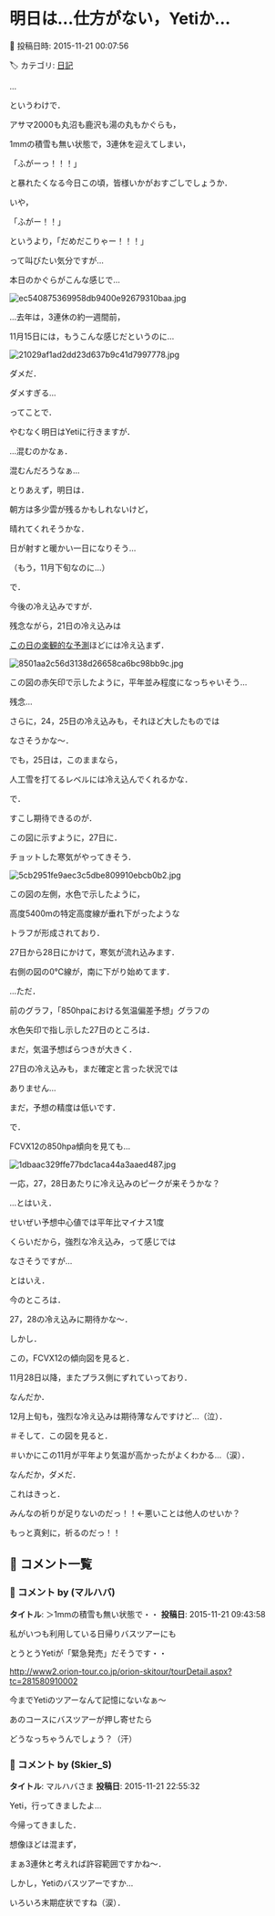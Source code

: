 # 明日は…仕方がない，Yetiか…

📅 投稿日時: 2015-11-21 00:07:56

🏷️ カテゴリ: [日記](cc4b5682fb7b8b144980957a978653fb0.md)

…


というわけで．


アサマ2000も丸沼も鹿沢も湯の丸もかぐらも，


1mmの積雪も無い状態で，3連休を迎えてしまい，


「ふがーっ！！！」


と暴れたくなる今日この頃，皆様いかがおすごしでしょうか．





いや，


「ふがー！！」


というより，「だめだこりゃー！！！」


って叫びたい気分ですが…





本日のかぐらがこんな感じで…




![ec540875369958db9400e92679310baa.jpg](images/ec540875369958db9400e92679310baa.jpg)







…去年は，3連休の約一週間前，


11月15日には，もうこんな感じだというのに…




![21029af1ad2dd23d637b9c41d7997778.jpg](images/21029af1ad2dd23d637b9c41d7997778.jpg)




ダメだ．


ダメすぎる…





ってことで．


やむなく明日はYetiに行きますが．


…混むのかなぁ．


混むんだろうなぁ…





とりあえず，明日は．


朝方は多少雲が残るかもしれないけど，


晴れてくれそうかな．


日が射すと暖かい一日になりそう…


（もう，11月下旬なのに…）





で．


今後の冷え込みですが．


残念ながら，21日の冷え込みは


[この日の楽観的な予測](ecc2430cfea07b7c2c74c07c0b42d5732.md)ほどには冷え込まず．




![8501aa2c56d3138d26658ca6bc98bb9c.jpg](images/8501aa2c56d3138d26658ca6bc98bb9c.jpg)




この図の赤矢印で示したように，平年並み程度になっちゃいそう…


残念…


さらに，24，25日の冷え込みも，それほど大したものでは


なさそうかな～．


でも，25日は，このままなら，


人工雪を打てるレベルには冷え込んでくれるかな．





で．


すこし期待できるのが．


この図に示すように，27日に．


チョットした寒気がやってきそう．




![5cb2951fe9aec3c5dbe809910ebcb0b2.jpg](images/5cb2951fe9aec3c5dbe809910ebcb0b2.jpg)




この図の左側，水色で示したように，


高度5400mの特定高度線が垂れ下がったような


トラフが形成されており．


27日から28日にかけて，寒気が流れ込みます．


右側の図の0℃線が，南に下がり始めてます．





…ただ．


前のグラフ，「850hpaにおける気温偏差予想」グラフの


水色矢印で指し示した27日のところは．


まだ，気温予想ばらつきが大きく．


27日の冷え込みも，まだ確定と言った状況では


ありません…


まだ，予想の精度は低いです．





で．


FCVX12の850hpa傾向を見ても…




![1dbaac329ffe77bdc1aca44a3aaed487.jpg](images/1dbaac329ffe77bdc1aca44a3aaed487.jpg)




一応，27，28日あたりに冷え込みのピークが来そうかな？





…とはいえ．


せいぜい予想中心値では平年比マイナス1度


くらいだから，強烈な冷え込み，って感じでは


なさそうですが…





とはいえ．


今のところは．


27，28の冷え込みに期待かな～．





しかし．


この，FCVX12の傾向図を見ると．


11月28日以降，またプラス側にずれていっており．


なんだか．


12月上旬も，強烈な冷え込みは期待薄なんですけど…（泣）．





＃そして．この図を見ると．


＃いかにこの11月が平年より気温が高かったがよくわかる…（涙）．





なんだか，ダメだ．


これはきっと．


みんなの祈りが足りないのだっ！！←悪いことは他人のせいか？





もっと真剣に，祈るのだっ！！

## 💬 コメント一覧

### 💬 コメント by (マルハバ)
**タイトル**: ＞1mmの積雪も無い状態で・・
**投稿日**: 2015-11-21 09:43:58

私がいつも利用している日帰りバスツアーにも

とうとうYetiが「緊急発売」だそうです・・

http://www2.orion-tour.co.jp/orion-skitour/tourDetail.aspx?tc=281580910002

今までYetiのツアーなんて記憶にないなぁ～

あのコースにバスツアーが押し寄せたら

どうなっちゃうんでしょう？（汗）

### 💬 コメント by (Skier_S)
**タイトル**: マルハバさま
**投稿日**: 2015-11-21 22:55:32

Yeti，行ってきましたよ…

今帰ってきました．

想像ほどは混まず，

まぁ3連休と考えれば許容範囲ですかね～．



しかし，Yetiのバスツアーですか…

いろいろ末期症状ですね（涙）．

